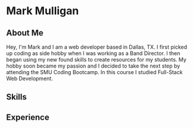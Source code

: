 # Mark Mulligan

## About Me
Hey, I'm Mark and I am a web developer based in Dallas, TX. 
I first picked up coding as side hobby when I was working as a Band Director. I then began using
my new found skills to create resources for my students. My hobby soon became my passion and I
decided to take the next step by attending the SMU Coding Bootcamp. In this course I studied
Full-Stack Web Development. 

## Skills

## Experience